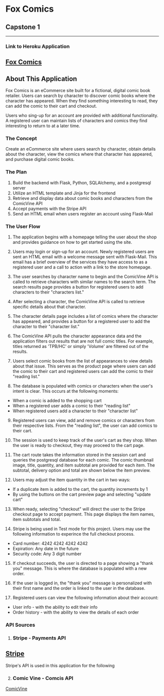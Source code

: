 # Fox Comics
## Capstone 1
---
### Link to Heroku Application
[Fox Comics](https://fox-comics.herokuapp.com/)
---
## About This Application

Fox Comics is an eCommerce site built for a fictional, digital comic book retailer. Users can search by character to discover comic books where the character has appeared. When they find something interesting to read, they can add the comic to their cart and checkout.

Users who sing-up for an account are provided with additional functionality. A registered user can maintain lists of characters and comics they find interesting to return to at a later time.

### The Concept

Create an eCommerce site where users search by character, obtain details about the character, view the comics where that character has appeared, and purchase digital comic books.

### The Plan

1. Build the backend with Flask, Python, SQLAlchemy, and a postgresql server
2. Utilize an HTML template and Jinja for the frontend
3. Retrieve and display data about comic books and characters from the ComicVine API
4. Accept payments with the Stripe API
5. Send an HTML email when users register an account using Flask-Mail

### The User Flow

1. The application begins with a homepage telling the user about the shop and provides guidance on how to get started using the site.

2. Users may login or sign-up for an account. Newly registered users are sent an HTML email with a welcome message sent with Flask-Mail. This email has a brief overview of the services they have access to as a registered user and a call to action with a link to the store homepage.

3. The user searches by character name to begin and the ComicVine API is called to retrieve characters with similar names to the search term. The search results page provides a button for registered users to add characters to their "characters list."

4. After selecting a character, the ComicVine API is called to retrieve specific details about that character.

5. The character details page includes a list of comics where the character has appeared, and provides a button for a registered user to add the character to their "character list."

6. The ComicVine API pulls the character appearance data and the application filters out results that are not full comic titles. For example, titles returned as 'TPB/HC' or simply 'Volume' are filtered out of the results.

7. Users select comic books from the list of appearances to view details about that issue. This serves as the product page where users can add the comic to their cart and registered users can add the comic to their "reading list."

8. The database is populated with comics or characters when the user's intent is clear. This occurs at the following moments:

- When a comic is added to the shopping cart
- When a registered user adds a comic to their "reading list"
- When registered users add a character to their "character list"

9. Registered users can view, add and remove comics or characters from their respective lists. From the "reading list", the user can add comics to their cart.

10. The session is used to keep track of the user's cart as they shop. When the user is ready to checkout, they may proceed to the cart page.

11. The cart route takes the information stored in the session cart and queries the postgresql database for each comic. The comic thumbnail image, title, quantity, and item subtotal are provided for each item. The subtotal, delivery option and total are shown below the item preview.

12. Users may adjust the item quantity in the cart in two ways:
- If a duplicate item is added to the cart, the quantity increments by 1
- By using the buttons on the cart preview page and selecting "update cart"

13. When ready, selecting "checkout" will direct the user to the Stripe checkout page to accept payment. This page displays the item names, item subtotals and total. 

14. Stripe is being used in Test mode for this project. Users may use the following information to experince the full checkout process.

- Card number: 4242 4242 4242 4242
- Expiration: Any date in the future
- Security code: Any 3 digit number

15. If checkout succeeds, the user is directed to a page showing a "thank you" message. This is where the database is populated with a new order.

16. If the user is logged in, the "thank you" message is personalized with their first name and the order is linked to the user in the database.

17. Registered users can view the following information about their account:
- User info - with the ability to edit their info
- Order history - with the ability to view the details of each order


### API Sources

1. ### Stripe - Payments API
[Stripe](https://stripe.com/?ref=apilist.fun)  
---
Stripe's API is used in this application for the following 

2. ### Comic Vine - Comcis API
[ComicVine](https://comicvine.gamespot.com/api/documentation?ref=apilist.fun)

